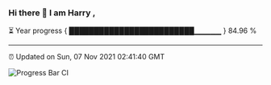 ### Hi there 👋 I am Harry , 

⏳ Year progress { █████████████████████████▁▁▁▁▁ } 84.96 %

---

⏰ Updated on Sun, 07 Nov 2021 02:41:40 GMT

![Progress Bar CI](https://github.com/duykhang68/duykhang68/workflows/Progress%20Bar%20CI/badge.svg)
